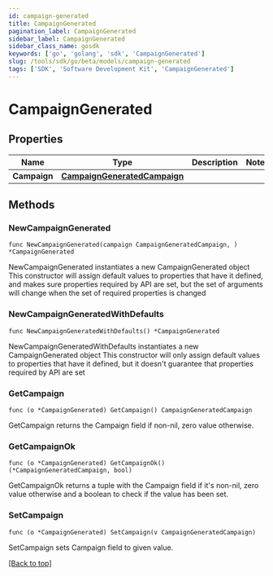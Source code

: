 ```yaml
---
id: campaign-generated
title: CampaignGenerated
pagination_label: CampaignGenerated
sidebar_label: CampaignGenerated
sidebar_class_name: gosdk
keywords: ['go', 'golang', 'sdk', 'CampaignGenerated'] 
slug: /tools/sdk/go/beta/models/campaign-generated
tags: ['SDK', 'Software Development Kit', 'CampaignGenerated']
---
```


# CampaignGenerated

## Properties

Name | Type | Description | Notes
------------ | ------------- | ------------- | -------------
**Campaign** |  [**CampaignGeneratedCampaign**](campaign-generated-campaign) |  | 

## Methods

### NewCampaignGenerated

`func NewCampaignGenerated(campaign CampaignGeneratedCampaign, ) *CampaignGenerated`

NewCampaignGenerated instantiates a new CampaignGenerated object
This constructor will assign default values to properties that have it defined,
and makes sure properties required by API are set, but the set of arguments
will change when the set of required properties is changed

### NewCampaignGeneratedWithDefaults

`func NewCampaignGeneratedWithDefaults() *CampaignGenerated`

NewCampaignGeneratedWithDefaults instantiates a new CampaignGenerated object
This constructor will only assign default values to properties that have it defined,
but it doesn't guarantee that properties required by API are set

### GetCampaign

`func (o *CampaignGenerated) GetCampaign() CampaignGeneratedCampaign`

GetCampaign returns the Campaign field if non-nil, zero value otherwise.

### GetCampaignOk

`func (o *CampaignGenerated) GetCampaignOk() (*CampaignGeneratedCampaign, bool)`

GetCampaignOk returns a tuple with the Campaign field if it's non-nil, zero value otherwise
and a boolean to check if the value has been set.

### SetCampaign

`func (o *CampaignGenerated) SetCampaign(v CampaignGeneratedCampaign)`

SetCampaign sets Campaign field to given value.



[[Back to top]](#) 



